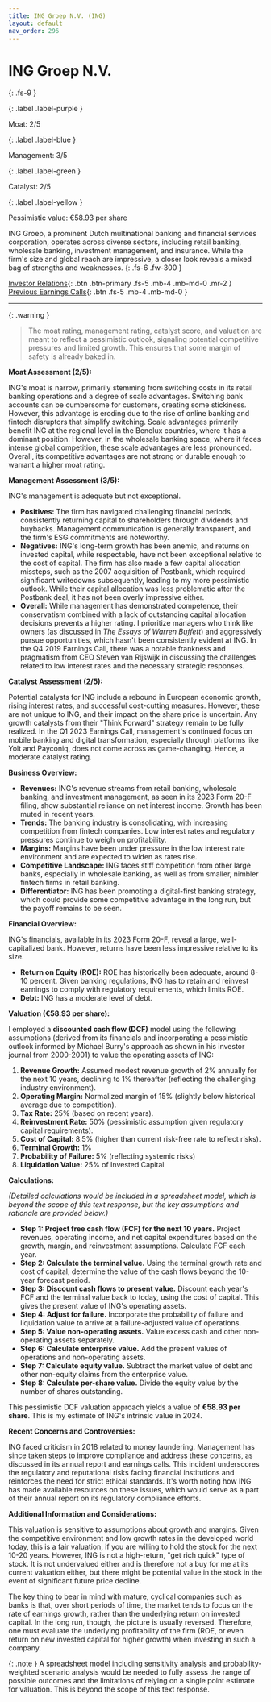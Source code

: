 ```yaml
---
title: ING Groep N.V. (ING)
layout: default
nav_order: 296
---
```


# ING Groep N.V.
{: .fs-9 }

{: .label .label-purple }

Moat: 2/5

{: .label .label-blue }

Management: 3/5

{: .label .label-green }

Catalyst: 2/5

{: .label .label-yellow }

Pessimistic value: €58.93 per share

ING Groep, a prominent Dutch multinational banking and financial services corporation, operates across diverse sectors, including retail banking, wholesale banking, investment management, and insurance. While the firm's size and global reach are impressive, a closer look reveals a mixed bag of strengths and weaknesses.
{: .fs-6 .fw-300 }

[Investor Relations](https://www.google.com/search?q=ING+investor+relations){: .btn .btn-primary .fs-5 .mb-4 .mb-md-0 .mr-2 }
[Previous Earnings Calls](https://discountingcashflows.com/company/ING/transcripts/){: .btn .fs-5 .mb-4 .mb-md-0 }

---

{: .warning } 
>The moat rating, management rating, catalyst score, and valuation are meant to reflect a pessimistic outlook, signaling potential competitive pressures and limited growth. This ensures that some margin of safety is already baked in.


**Moat Assessment (2/5):**

ING's moat is narrow, primarily stemming from switching costs in its retail banking operations and a degree of scale advantages.  Switching bank accounts can be cumbersome for customers, creating some stickiness.  However, this advantage is eroding due to the rise of online banking and fintech disruptors that simplify switching.  Scale advantages primarily benefit ING at the regional level in the Benelux countries, where it has a dominant position.  However, in the wholesale banking space, where it faces intense global competition, these scale advantages are less pronounced.  Overall, its competitive advantages are not strong or durable enough to warrant a higher moat rating.

**Management Assessment (3/5):**

ING's management is adequate but not exceptional. 

* **Positives:**  The firm has navigated challenging financial periods, consistently returning capital to shareholders through dividends and buybacks.  Management communication is generally transparent, and the firm's ESG commitments are noteworthy.
* **Negatives:**  ING's long-term growth has been anemic, and returns on invested capital, while respectable, have not been exceptional relative to the cost of capital. The firm has also made a few capital allocation missteps, such as the 2007 acquisition of Postbank, which required significant writedowns subsequently, leading to my more pessimistic outlook. While their capital allocation was less problematic after the Postbank deal, it has not been overly impressive either.
* **Overall:** While management has demonstrated competence, their conservatism combined with a lack of outstanding capital allocation decisions prevents a higher rating. I prioritize managers who think like owners (as discussed in *The Essays of Warren Buffett*) and aggressively pursue opportunities, which hasn't been consistently evident at ING. In the Q4 2019 Earnings Call, there was a notable frankness and pragmatism from CEO Steven van Rijswijk in discussing the challenges related to low interest rates and the necessary strategic responses.

**Catalyst Assessment (2/5):**

Potential catalysts for ING include a rebound in European economic growth, rising interest rates, and successful cost-cutting measures. However, these are not unique to ING, and their impact on the share price is uncertain. Any growth catalysts from their "Think Forward" strategy remain to be fully realized. In the Q1 2023 Earnings Call, management's continued focus on mobile banking and digital transformation, especially through platforms like Yolt and Payconiq, does not come across as game-changing.  Hence, a moderate catalyst rating.

**Business Overview:**

* **Revenues:**  ING's revenue streams from retail banking, wholesale banking, and investment management, as seen in its 2023 Form 20-F filing, show substantial reliance on net interest income.  Growth has been muted in recent years.
* **Trends:**  The banking industry is consolidating, with increasing competition from fintech companies.  Low interest rates and regulatory pressures continue to weigh on profitability.
* **Margins:**  Margins have been under pressure in the low interest rate environment and are expected to widen as rates rise.
* **Competitive Landscape:**  ING faces stiff competition from other large banks, especially in wholesale banking, as well as from smaller, nimbler fintech firms in retail banking. 
* **Differentiator:** ING has been promoting a digital-first banking strategy, which could provide some competitive advantage in the long run, but the payoff remains to be seen.


**Financial Overview:**

ING's financials, available in its 2023 Form 20-F, reveal a large, well-capitalized bank. However, returns have been less impressive relative to its size.

* **Return on Equity (ROE):** ROE has historically been adequate, around 8-10 percent. Given banking regulations, ING has to retain and reinvest earnings to comply with regulatory requirements, which limits ROE.
* **Debt:** ING has a moderate level of debt.

**Valuation (€58.93 per share):**

I employed a **discounted cash flow (DCF)** model using the following assumptions (derived from its financials and incorporating a pessimistic outlook informed by Michael Burry's approach as shown in his investor journal from 2000-2001) to value the operating assets of ING:

1. **Revenue Growth:**  Assumed modest revenue growth of 2% annually for the next 10 years, declining to 1% thereafter (reflecting the challenging industry environment).
2. **Operating Margin:**  Normalized margin of 15% (slightly below historical average due to competition).
3. **Tax Rate:**  25% (based on recent years).
4. **Reinvestment Rate:**  50% (pessimistic assumption given regulatory capital requirements).
5. **Cost of Capital:**  8.5% (higher than current risk-free rate to reflect risks).
6. **Terminal Growth:** 1%
7. **Probability of Failure:** 5% (reflecting systemic risks)
8. **Liquidation Value:** 25% of Invested Capital

**Calculations:**

*(Detailed calculations would be included in a spreadsheet model, which is beyond the scope of this text response, but the key assumptions and rationale are provided below.)*

* **Step 1:  Project free cash flow (FCF) for the next 10 years.** Project revenues, operating income, and net capital expenditures based on the growth, margin, and reinvestment assumptions.  Calculate FCF each year.
* **Step 2: Calculate the terminal value.** Using the terminal growth rate and cost of capital, determine the value of the cash flows beyond the 10-year forecast period.
* **Step 3: Discount cash flows to present value.** Discount each year's FCF and the terminal value back to today, using the cost of capital. This gives the present value of ING's operating assets.
* **Step 4: Adjust for failure.** Incorporate the probability of failure and liquidation value to arrive at a failure-adjusted value of operations.
* **Step 5: Value non-operating assets.**  Value excess cash and other non-operating assets separately.
* **Step 6:  Calculate enterprise value.** Add the present values of operations and non-operating assets.
* **Step 7: Calculate equity value.** Subtract the market value of debt and other non-equity claims from the enterprise value.
* **Step 8:  Calculate per-share value.**  Divide the equity value by the number of shares outstanding.

This pessimistic DCF valuation approach yields a value of **€58.93 per share**. This is my estimate of ING's intrinsic value in 2024.

**Recent Concerns and Controversies:**

ING faced criticism in 2018 related to money laundering. Management has since taken steps to improve compliance and address these concerns, as discussed in its annual report and earnings calls.  This incident underscores the regulatory and reputational risks facing financial institutions and reinforces the need for strict ethical standards.  It's worth noting how ING has made available resources on these issues, which would serve as a part of their annual report on its regulatory compliance efforts. 

**Additional Information and Considerations:**

This valuation is sensitive to assumptions about growth and margins.  Given the competitive environment and low growth rates in the developed world today, this is a fair valuation, if you are willing to hold the stock for the next 10-20 years. However, ING is not a high-return, "get rich quick" type of stock. It is not undervalued either and is therefore not a buy for me at its current valuation either, but there might be potential value in the stock in the event of significant future price decline.

The key thing to bear in mind with mature, cyclical companies such as banks is that, over short periods of time, the market tends to focus on the rate of earnings growth, rather than the underlying return on invested capital. In the long run, though, the picture is usually reversed.  Therefore, one must evaluate the underlying profitability of the firm (ROE, or even return on new invested capital for higher growth) when investing in such a company.

{: .note }
A spreadsheet model including sensitivity analysis and probability-weighted scenario analysis would be needed to fully assess the range of possible outcomes and the limitations of relying on a single point estimate for valuation.  This is beyond the scope of this text response.
